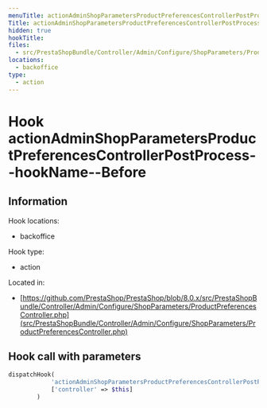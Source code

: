 ```yaml
---
menuTitle: actionAdminShopParametersProductPreferencesControllerPostProcess--hookName--Before
Title: actionAdminShopParametersProductPreferencesControllerPostProcess--hookName--Before
hidden: true
hookTitle: 
files:
  - src/PrestaShopBundle/Controller/Admin/Configure/ShopParameters/ProductPreferencesController.php
locations:
  - backoffice
type:
  - action
---
```


# Hook actionAdminShopParametersProductPreferencesControllerPostProcess--hookName--Before

## Information

Hook locations: 
  - backoffice

Hook type: 
  - action

Located in: 
  - [https://github.com/PrestaShop/PrestaShop/blob/8.0.x/src/PrestaShopBundle/Controller/Admin/Configure/ShopParameters/ProductPreferencesController.php](src/PrestaShopBundle/Controller/Admin/Configure/ShopParameters/ProductPreferencesController.php)

## Hook call with parameters

```php
dispatchHook(
            'actionAdminShopParametersProductPreferencesControllerPostProcess' . $hookName . 'Before',
            ['controller' => $this]
        )
```